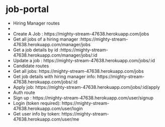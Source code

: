 # job-portal

<ul>
  <li>Hiring Manager routes <li/>
    <li>Create A Job :  https://mighty-stream-47638.herokuapp.com/jobs</li>
    <li>Get all jobs of a hiring manager :https://mighty-stream-47638.herokuapp.com/manager/jobs</li>
    <li>Get a job details by id  :https://mighty-stream-47638.herokuapp.com/manager/jobs/:id</li>
    <li>Update a job : https://mighty-stream-47638.herokuapp.com/jobs/:id</li>
    <li>Candidate routes</li>
    <li>Get all jobs: https://mighty-stream-47638.herokuapp.com/jobs</li>
    <li>Get job details with hiring manager info: https://mighty-stream-47638.herokuapp.com/jobs/:id</li>
  <li>Apply job: https://mighty-stream-47638.herokuapp.com/jobs/:id/apply</li>
 <li>Auth route</li>
   <li>Sign up : https://mighty-stream-47638.herokuapp.com/user/signup</li>
  <li>Login (token required): https://mighty-stream-47638.herokuapp.com/user/login</li>
  <li>Get user info by token: https://mighty-stream-47638.herokuapp.com/user/me</li>
</ul>
